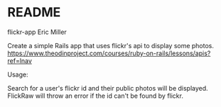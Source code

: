 # README
flickr-app
Eric Miller


Create a simple Rails app that uses flickr's api to display some photos.
https://www.theodinproject.com/courses/ruby-on-rails/lessons/apis?ref=lnav

Usage:

Search for a user's flickr id and their public photos will be displayed. FlickRaw will throw an error if the id can't be found by flickr.
